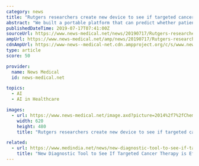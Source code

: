 ```yaml
---
category: news
title: "Rutgers researchers create new device to see if targeted cancer therapy is working"
abstract: "We built a portable platform that can predict whether patients will respond positively to targeted cancer therapy. Our technology combines artificial intelligence and sophisticated biosensors that handle tiny amounts of fluids to see if cancer cells are ..."
publishedDateTime: 2019-07-17T07:41:00Z
sourceUrl: https://www.news-medical.net/news/20190717/Rutgers-researchers-create-new-device-to-see-if-targeted-cancer-therapy-is-working.aspx
ampUrl: https://www.news-medical.net/amp/news/20190717/Rutgers-researchers-create-new-device-to-see-if-targeted-cancer-therapy-is-working.aspx
cdnAmpUrl: https://www-news--medical-net.cdn.ampproject.org/c/s/www.news-medical.net/amp/news/20190717/Rutgers-researchers-create-new-device-to-see-if-targeted-cancer-therapy-is-working.aspx
type: article
score: 50

provider:
  name: News Medical
  id: news-medical.net

topics:
  - AI
  - AI in Healthcare

images:
  - url: https://www.news-medical.net/image.axd?picture=2014%2f7%2fChemo_Vials-620x480.jpg
    width: 620
    height: 480
    title: "Rutgers researchers create new device to see if targeted cancer therapy is working"

related:
  - url: https://www.medindia.net/news/new-diagnostic-tool-to-see-if-targeted-cancer-therapy-is-effective-188957-1.htm
    title: "New Diagnostic Tool to See If Targeted Cancer Therapy is Effective"
---
```

